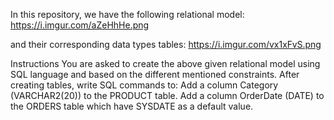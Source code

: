 In this repository, we have the following relational model: https://i.imgur.com/aZeHhHe.png

and their corresponding data types tables: https://i.imgur.com/vx1xFvS.png

Instructions
You are asked to create the above given relational model using SQL language and based on the different mentioned constraints.
After creating tables, write SQL commands to:
Add a column Category (VARCHAR2(20)) to the PRODUCT table. 
Add a column OrderDate (DATE)  to the ORDERS table which have SYSDATE as a default value.